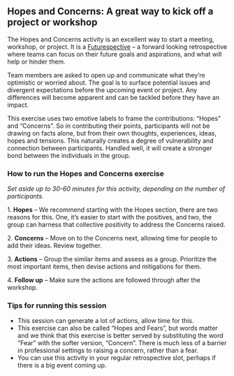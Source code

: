 Hopes and Concerns: A great way to kick off a project or workshop
-----------------------------------------------------------------

The Hopes and Concerns activity is an excellent way to start a meeting, workshop, or project. It is a [Futurespective](https://metroretro.io/blog/what-is-a-futurespective) – a forward looking retrospective where teams can focus on their future goals and aspirations, and what will help or hinder them.

Team members are asked to open up and communicate what they’re optimistic or worried about. The goal is to surface potential issues and divergent expectations before the upcoming event or project. Any differences will become apparent and can be tackled before they have an impact.

This exercise uses two emotive labels to frame the contributions: “Hopes” and “Concerns”. So in contributing their points, participants will not be drawing on facts alone, but from their own thoughts, experiences, ideas, hopes and tensions. This naturally creates a degree of vulnerability and connection between participants. Handled well, it will create a stronger bond between the individuals in the group.

### How to run the Hopes and Concerns exercise

_Set aside up to 30-60 minutes for this activity, depending on the number of participants._

1. **Hopes** – We recommend starting with the Hopes section, there are two reasons for this. One, it’s easier to start with the positives, and two, the group can harness that collective positivity to address the Concerns raised.

2. **Concerns** – Move on to the Concerns next, allowing time for people to add their ideas. Review together.

3. **Actions** – Group the similar items and assess as a group. Prioritize the most important items, then devise actions and mitigations for them.

4. **Follow up** – Make sure the actions are followed through after the workshop.

### Tips for running this session

*   This session can generate a lot of actions, allow time for this.
*   This exercise can also be called “Hopes and Fears”, but words matter and we think that this exercise is better served by substituting the word “Fear” with the softer version, “Concern”. There is much less of a barrier in professional settings to raising a concern, rather than a fear.
*   You can use this activity in your regular retrospective slot, perhaps if there is a big event coming up.